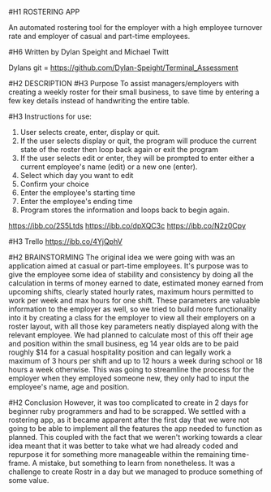 #H1 ROSTERING APP

An automated rostering tool for the employer with a high employee turnover rate and employer of casual and part-time employees. 

#H6 Written by Dylan Speight and Michael Twitt

Dylans git = https://github.com/Dylan-Speight/Terminal_Assessment

#H2 DESCRIPTION
#H3 Purpose
To assist managers/employers with creating a weekly roster for their small business, to save time by entering a few key details instead of handwriting the entire table.

#H3 Instructions for use:
1. User selects create, enter, display or quit.
2. If the user selects display or quit, the program will produce the current state of the roster then loop back again or exit the program
3. If the user selects edit or enter, they will be prompted to enter either a current employee's name (edit) or a new one (enter).
4. Select which day you want to edit
5. Confirm your choice
6. Enter the employee's starting time
7. Enter the employee's ending time
8. Program stores the information and loops back to begin again.

https://ibb.co/2S5Ltds
https://ibb.co/dpXQC3c
https://ibb.co/N2z0Cpy

#H3 Trello
https://ibb.co/4YjQphV

#H2 BRAINSTORMING
The original idea we were going with was an application aimed at casual or part-time employees.
It's purpose was to give the employee some idea of stability and consistency by doing all the calculation in terms of money earned to date, estimated money earned from upcoming shifts, clearly stated hourly rates, maximum hours permitted to work per week and max hours for one shift. These parameters are valuable information to the employer as well, so we tried to build more functionality into it by creating a class for the employer to view all their employers on a roster layout, with all those key parameters neatly displayed along with the relevant employee. We had planned to calculate most of this off their age and position within the small business, eg 14 year olds are to be paid roughly $14 for a casual hospitality position and can legally work a maximum of 3 hours per shift and up to 12 hours a week during school or 18 hours a week otherwise. This was going to streamline the process for the employer when they employed someone new, they only had to input the employee's name, age and position. 


#H2 Conclusion
However, it was too complicated to create in 2 days for beginner ruby programmers and had to be scrapped. We settled with a rostering app, as it became apparent after the first day that we were not going to be able to implement all the features the app needed to function as planned. This coupled with the fact that we weren't working towards a clear idea meant that it was better to take what we had already coded and repurpose it for something more manageable within the remaining time-frame. A mistake, but something to learn from nonetheless. It was a challenge to create Rostr in a day but we managed to produce something of some value.